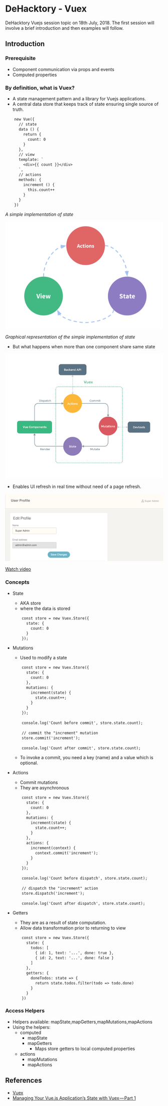 # DeHacktory - Vuex
DeHacktory Vuejs session topic on 18th July, 2018. The first session will involve a brief introduction and then examples will follow. 

## Introduction

### Prerequisite
- Component communication via props and events
- Computed properties
### By definition, what is Vuex?
- A state management pattern and a library for Vuejs applications.
- A central data store that keeps track of state ensuring single source of truth.

```
    new Vue({
      // state
      data () {
        return {
          count: 0
        }
      },
      // view
      template: `
        <div>{{ count }}</div>
      `,
      // actions
      methods: {
        increment () {
          this.count++
        }
      }
    })
```

  _A simple implementation of state_

![one-way-data-flow](/screenshots/simple_state_management.png)

_Graphical representation of the simple implementation of state_

- But what happens when more than one component share same state

![vuex](/screenshots/vuex.png)

- Enables UI refresh in real time without need of a page refresh.

![grec-1](/screenshots/grec-1.png)

[Watch video](https://drive.google.com/file/d/1-nreKGgf5RklZC36vv2wx6ZhEnetglVn/view)

### Concepts

- State
    - AKA store
    - where the data is stored
    
    ```
        const store = new Vuex.Store({
          state: {
            count: 0
          }
        });
    ```
      
- Mutations

     - Used to modify a state
     ```
         const store = new Vuex.Store({
           state: {
             count: 0
           },
           mutations: {
             increment(state) {
               state.count++;
             }
           }
         });
         
         console.log('Count before commit', store.state.count);
         
         // commit the "increment" mutation
         store.commit('increment');
         
         console.log('Count after commit', store.state.count);
     ```
     - To invoke a commit, you need a key (name) and a value which is optional.
   
- Actions
    
    - Commit mutations
    - They are asynchronous
    ```
        const store = new Vuex.Store({
          state: {
            count: 0
          },
          mutations: {
            increment(state) {
              state.count++;
            }
          },
          actions: {
            increment(context) {
              context.commit('increment');
            }
          }
        });
        
        console.log('Count before dispatch', store.state.count);
        
        // dispatch the "increment" action
        store.dispatch('increment');
        
        console.log('Count after dispatch', store.state.count);
    ```

- Getters

    - They are as a result of state computation.
    - Allow data transformation prior to returning to view
    ```
        const store = new Vuex.Store({
          state: {
            todos: [
              { id: 1, text: '...', done: true },
              { id: 2, text: '...', done: false }
            ]
          },
          getters: {
            doneTodos: state => {
              return state.todos.filter(todo => todo.done)
            }
          }
        })
    ```


### Access Helpers

   - Helpers available: mapState,mapGetters,mapMutations,mapActions
   - Using the helpers:
     - computed
       - mapState
       - mapGetters 
         - Maps store getters to local computed properties
     - actions
       - mapMutations
       - mapActions
## References
* [Vuex](https://vuex.vuejs.org/)
* [Managing Your Vue.js Application’s State with Vuex — Part 1](https://morningstar.engineering/managing-your-vue-js-applications-state-with-vuex-part-1-355514a7b710)